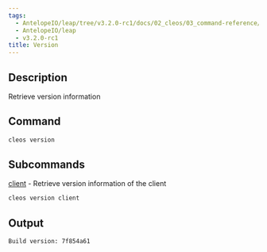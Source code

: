 ```yaml
---
tags:
  - AntelopeIO/leap/tree/v3.2.0-rc1/docs/02_cleos/03_command-reference/version/index.md
  - AntelopeIO/leap
  - v3.2.0-rc1
title: Version
---
```

## Description

Retrieve version information

## Command

```sh
cleos version
```

## Subcommands
[client](client.md) - Retrieve version information of the client

```sh
cleos version client
```

## Output


```console
Build version: 7f854a61
```
